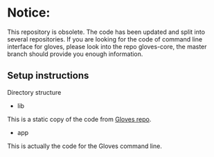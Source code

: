 Notice:
=======

This repository is obsolete. The code has been updated and split into several repositories. If you are looking for the code of command line interface for gloves, please look into the repo gloves-core, the master branch should provide you enough information.




Setup instructions
------------------

Directory structure

* lib

This is a static copy of the code from [Gloves repo](https://github.com/yast/yast--).

* app

This is actually the code for the Gloves command line.
